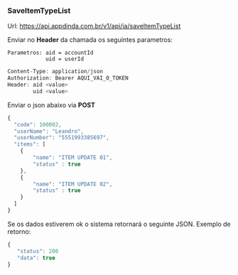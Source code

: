 
### SaveItemTypeList
Url: https://api.appdinda.com.br/v1/api/ia/saveItemTypeList

Enviar no **Header** da chamada os seguintes parametros:

    Parametros: aid = accountId
                uid = userId
```javascript {.line-numbers}
Content-Type: application/json
Authorization: Bearer AQUI_VAI_O_TOKEN
Header: aid <value>
        uid <value>  
```

Enviar o json abaixo via **POST** 
```javascript {.line-numbers}
{
  "code": 100002,  
  "userName": "Leandro",
  "userNumber": "5551993385697",
  "items": [     
    {
        "name": "ITEM UPDATE 01",
        "status" : true
    },
    {
        "name": "ITEM UPDATE 02",
        "status" : true
    }
  ]
}
```
 

Se os dados estiverem ok o sistema retornará o seguinte JSON.
Exemplo de retorno:
```javascript {.line-numbers}
{
   "status": 200
   "data": true
}
```
 
